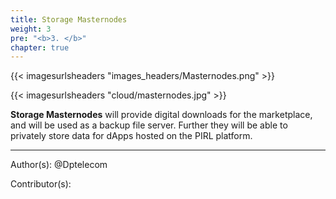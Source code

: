 ```yaml
---
title: Storage Masternodes
weight: 3
pre: "<b>3. </b>"
chapter: true
---
```


{{< imagesurlsheaders "images_headers/Masternodes.png" >}}


{{< imagesurlsheaders "cloud/masternodes.jpg" >}}



**Storage Masternodes** will provide digital downloads for the marketplace, and will be used as a backup file server. Further they will be able to privately store data for dApps hosted on the PIRL platform.




---
Author(s):
@Dptelecom


Contributor(s):
